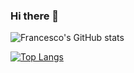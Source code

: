### Hi there 👋

<!--
**francescoferretto/francescoferretto** is a ✨ _special_ ✨ repository because its `README.md` (this file) appears on your GitHub profile.

Here are some ideas to get you started:

- 🔭 I’m currently working on ...
- 🌱 I’m currently learning ...
- 👯 I’m looking to collaborate on ...
- 🤔 I’m looking for help with ...
- 💬 Ask me about ...
- 📫 How to reach me: ...
- 😄 Pronouns: ...
- ⚡ Fun fact: ...
-->

![Francesco's GitHub stats](https://github-readme-stats.vercel.app/api?username=francescoferretto&show_icons=true&theme=radical)

[![Top Langs](https://github-readme-stats.vercel.app/api/top-langs/?username=francescoferretto)](https://github.com/francescoferretto/github-readme-stats)

